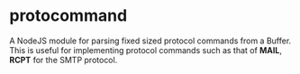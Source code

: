 # protocommand
A NodeJS module for parsing fixed sized protocol commands from a Buffer. This is useful for implementing protocol commands such as that of **MAIL**, **RCPT** for the SMTP protocol.
